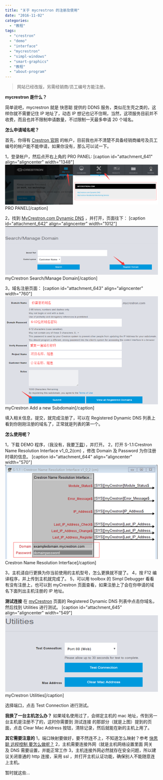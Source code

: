 ```yaml
---
title: "关于 mycrestron 的注册及使用"
date: "2016-11-02"
categories: 
  - "教程"
tags: 
  - "crestron"
  - "demo"
  - "interface"
  - "mycrestron"
  - "simpl-windows"
  - "smart-graphics"
  - "教程"
  - "about-program"
---
```


> 网站已经改版，另需经销商/员工编号方能注册。

**mycrestron 是什么？**

简单说吧，mycrestron 就是 快思聪 提供的 DDNS 服务，类似花生壳之类的，这样你就不需要记住 IP 地址了，动态 IP 想记也记不住啊，当然，这项服务目前并不收费，而且也并不限制申请数量，不过限制一天最多申请 20 个域名。

**怎么申请域名呢？**

首先，你得有 [Crestron 官网](http://crestron.com) 的帐户，目前我也并不清楚不具备经销商编号及员工编号的帐户能不能申请，如果你没有，那么可以试一下。

1，登录帐户，然后点开右上角的 PRO PANEL: \[caption id="attachment\_641" align="aligncenter" width="1348"\]![PRO PANEL](images/myCrestron-ProPanel.png) PRO PANEL\[/caption\]

2，找到 [MyCrestron.com Dynamic DNS](http://crestron.com/resources/design-install-tools/my-crestron-dynamic-dns-ddns) ，并打开，页面往下： \[caption id="attachment\_642" align="aligncenter" width="1012"\]![myCrestron Search/Manage Domain](images/myCrestron-RegBotton.png) myCrestron Search/Manage Domain\[/caption\]

3，域名注册页面： \[caption id="attachment\_643" align="aligncenter" width="760"\]![myCrestron Add a new Subdomain](images/myCrestron-RegForm.png) myCrestron Add a new Subdomain\[/caption\]

填入相关信息，提交，就完成注册了，可以在 Registered Dynamic DNS 列表上看到你刚刚注册的域名了，正常就是列表的第一个。

**怎么使用呢？**

1，下载 DEMO 程序，（我没有，我要[下载](https://dailyuploads.net/z4f0yn571v4u)），并打开。 2，打开 S-1.1:Crestron Name Resolution Interface v1\_0\_2(cm) ，修改 Domain 及 Password 为你注册时填的信息。 \[caption id="attachment\_644" align="aligncenter" width="570"\]![Crestron Name Resolution Interface](images/Crestron-Name-Resolution-Interface.png) Crestron Name Resolution Interface\[/caption\]

3，主机请自行更换为你当前使用的主机型号，怎么更换就不提了。 4，按 F12 编译程序，并上传到主机就完成了。 5，可以用 toolbox 的 Simpl Debugger 看看有没有注册上，也可以到 myCrestron 页面查看，如果注册上了会在你申请的域名下面列出主机注册的 IP 地址。

**测试连接** 在 [myCrestron](http://crestron.com/resources/design-install-tools/my-crestron-dynamic-dns-ddns/) 页面的 Registered Dynamic DNS 列表中点击你域名，然后找到 Utilities 进行测试。 \[caption id="attachment\_645" align="aligncenter" width="549"\]![myCrestron Utilities](images/myCrestron-Utilities.png) myCrestron Utilities\[/caption\]

选择端口，点击 Test Connection 进行测试。

**我换了一台主机怎么办？** 如果域名使用过了，会绑定主机的 mac 地址，传到另一台主机是注册不了的，这时你需要到 测试连接 的那部分（就是上图）提到的页面，点击 Clear Mac Address 按钮，清除记录，然后就能在新的主机上用了。

**其它需要注意的** 1，端口映射要做好，要不然连不上，不知道怎么映射？参考 [快思聪 远程控制 要怎么做呢？](https://www.apcube.com/question/%e5%bf%ab%e6%80%9d%e8%81%aa-%e8%bf%9c%e7%a8%8b%e6%8e%a7%e5%88%b6-%e8%a6%81%e6%80%8e%e4%b9%88%e5%81%9a%e5%91%a2%ef%bc%9f/) 2，主机需要连接外网（就是主机网络设置里面 网关 及 DNS 需要设置，并能正常工作 3，主机连接外网必然就存在安全问题，所以建议关闭普通的 http 连接，采用 ssl ，并打开主机认证功能，确保别人不能随意连上主机。

暂时就这些...
